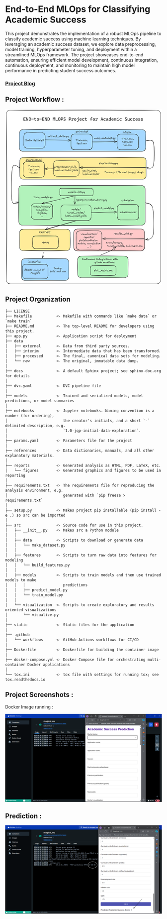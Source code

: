 End-to-End MLOps for Classifying Academic Success
==============================

This project demonstrates the implementation of a robust MLOps pipeline to classify academic success using machine learning techniques. By leveraging an academic success dataset, we explore data preprocessing, model training, hyperparameter tuning, and deployment within a streamlined MLOps framework. The project showcases end-to-end automation, ensuring efficient model development, continuous integration, continuous deployment, and monitoring to maintain high model performance in predicting student success outcomes.

  
### [Project Blog](https://www.geeksforgeeks.org/end-to-end-mlops-pipeline-a-comprehensive-project/)


    
## Project Workflow : 
![image](https://github.com/gauravkumarchaurasiya/end-to-end_mlops_for_classifying_academic_success/blob/main/images/project%20workflow.png)


Project Organization
------------

    ├── LICENSE
    ├── Makefile           <- Makefile with commands like `make data` or `make train`
    ├── README.md          <- The top-level README for developers using this project.
    ├── app.py             <- Application script for deployment
    ├── data
    │   ├── external       <- Data from third party sources.
    │   ├── interim        <- Intermediate data that has been transformed.
    │   ├── processed      <- The final, canonical data sets for modeling.
    │   └── raw            <- The original, immutable data dump.
    │
    ├── docs               <- A default Sphinx project; see sphinx-doc.org for details
    │
    ├── dvc.yaml           <- DVC pipeline file
    │
    ├── models             <- Trained and serialized models, model predictions, or model summaries
    │
    ├── notebooks          <- Jupyter notebooks. Naming convention is a number (for ordering),
    │                         the creator's initials, and a short `-` delimited description, e.g.
    │                         `1.0-jqp-initial-data-exploration`.
    │
    ├── params.yaml        <- Parameters file for the project
    │
    ├── references         <- Data dictionaries, manuals, and all other explanatory materials.
    │
    ├── reports            <- Generated analysis as HTML, PDF, LaTeX, etc.
    │   └── figures        <- Generated graphics and figures to be used in reporting
    │
    ├── requirements.txt   <- The requirements file for reproducing the analysis environment, e.g.
    │                         generated with `pip freeze > requirements.txt`
    │
    ├── setup.py           <- Makes project pip installable (pip install -e .) so src can be imported
    │
    ├── src                <- Source code for use in this project.
    │   ├── __init__.py    <- Makes src a Python module
    │   │
    │   ├── data           <- Scripts to download or generate data
    │   │   └── make_dataset.py
    │   │
    │   ├── features       <- Scripts to turn raw data into features for modeling
    │   │   └── build_features.py
    │   │
    │   ├── models         <- Scripts to train models and then use trained models to make
    │   │   │                 predictions
    │   │   ├── predict_model.py
    │   │   └── train_model.py
    │   │
    │   └── visualization  <- Scripts to create exploratory and results oriented visualizations
    │       └── visualize.py
    │
    ├── static             <- Static files for the application
    │
    ├── .github
    │   └── workflows      <- GitHub Actions workflows for CI/CD
    │
    ├── Dockerfile         <- Dockerfile for building the container image
    │
    ├── docker-compose.yml <- Docker Compose file for orchestrating multi-container Docker applications
    │
    └── tox.ini            <- tox file with settings for running tox; see tox.readthedocs.io

## Project Screenshots : 
Docker Image running :   

![image](https://github.com/gauravkumarchaurasiya/end-to-end_mlops_for_classifying_academic_success/blob/main/images/docker%20run%20image.png)


## Prediction :   
![image](https://github.com/gauravkumarchaurasiya/end-to-end_mlops_for_classifying_academic_success/blob/main/images/output.png)
